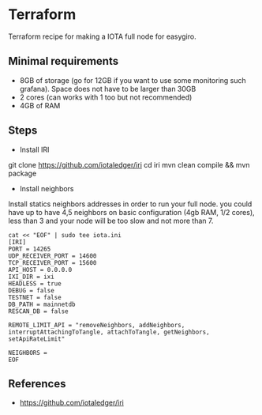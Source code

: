 # Terraform

Terraform recipe for making a IOTA full node for easygiro.

## Minimal requirements

 * 8GB of storage (go for 12GB if you want to use some monitoring such grafana). Space does not have to be larger than 30GB
 * 2 cores (can works with 1 too but not recommended)
 * 4GB of RAM
 
 ## Steps 
 
* Install IRI

git clone https://github.com/iotaledger/iri
cd iri
mvn clean compile && mvn package

* Install neighbors

Install statics neighbors addresses in order to run your full node. you could have up to have 4,5 neighbors on basic configuration (4gb RAM, 1/2 cores), less than 3 and your node will be too slow and not more than 7.

```
cat << "EOF" | sudo tee iota.ini
[IRI]
PORT = 14265
UDP_RECEIVER_PORT = 14600
TCP_RECEIVER_PORT = 15600
API_HOST = 0.0.0.0
IXI_DIR = ixi
HEADLESS = true
DEBUG = false
TESTNET = false
DB_PATH = mainnetdb
RESCAN_DB = false

REMOTE_LIMIT_API = "removeNeighbors, addNeighbors, interruptAttachingToTangle, attachToTangle, getNeighbors, setApiRateLimit"

NEIGHBORS = 
EOF
```

 ## References
 * https://github.com/iotaledger/iri
